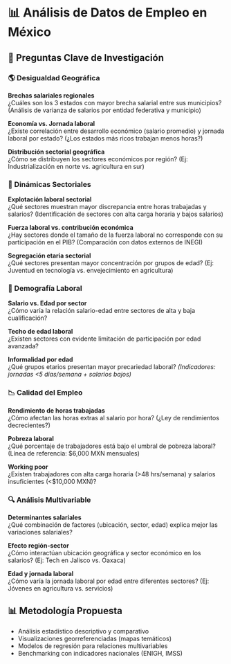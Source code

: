 # 📊 Análisis de Datos de Empleo en México

## 📌 Preguntas Clave de Investigación

### 🌎 Desigualdad Geográfica
**Brechas salariales regionales**  
¿Cuáles son los 3 estados con mayor brecha salarial entre sus municipios? (Análisis de varianza de salarios por entidad federativa y municipio)

**Economía vs. Jornada laboral**  
¿Existe correlación entre desarrollo económico (salario promedio) y jornada laboral por estado? (¿Los estados más ricos trabajan menos horas?)

**Distribución sectorial geográfica**  
¿Cómo se distribuyen los sectores económicos por región? (Ej: Industrialización en norte vs. agricultura en sur)

### 💼 Dinámicas Sectoriales
**Explotación laboral sectorial**  
¿Qué sectores muestran mayor discrepancia entre horas trabajadas y salarios? (Identificación de sectores con alta carga horaria y bajos salarios)

**Fuerza laboral vs. contribución económica**  
¿Hay sectores donde el tamaño de la fuerza laboral no corresponde con su participación en el PIB? (Comparación con datos externos de INEGI)

**Segregación etaria sectorial**  
¿Qué sectores presentan mayor concentración por grupos de edad? (Ej: Juventud en tecnología vs. envejecimiento en agricultura)

### 👥 Demografía Laboral
**Salario vs. Edad por sector**  
¿Cómo varía la relación salario-edad entre sectores de alta y baja cualificación?

**Techo de edad laboral**  
¿Existen sectores con evidente limitación de participación por edad avanzada?

**Informalidad por edad**  
¿Qué grupos etarios presentan mayor precariedad laboral? *(Indicadores: jornadas <5 días/semana + salarios bajos)*

### 📉 Calidad del Empleo
**Rendimiento de horas trabajadas**  
¿Cómo afectan las horas extras al salario por hora? (¿Ley de rendimientos decrecientes?)

**Pobreza laboral**  
¿Qué porcentaje de trabajadores está bajo el umbral de pobreza laboral? (Línea de referencia: $6,000 MXN mensuales)

**Working poor**  
¿Existen trabajadores con alta carga horaria (>48 hrs/semana) y salarios insuficientes (<$10,000 MXN)?

### 🔍 Análisis Multivariable
**Determinantes salariales**  
¿Qué combinación de factores (ubicación, sector, edad) explica mejor las variaciones salariales?

**Efecto región-sector**  
¿Cómo interactúan ubicación geográfica y sector económico en los salarios? (Ej: Tech en Jalisco vs. Oaxaca)

**Edad y jornada laboral**  
¿Cómo varía la jornada laboral por edad entre diferentes sectores? (Ej: Jóvenes en agricultura vs. servicios)

## 📊 Metodología Propuesta
- Análisis estadístico descriptivo y comparativo
- Visualizaciones georreferenciadas (mapas temáticos)
- Modelos de regresión para relaciones multivariables
- Benchmarking con indicadores nacionales (ENIGH, IMSS)